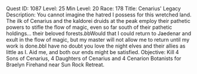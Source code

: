 Quest ID: 1087
Level: 25
Min Level: 20
Race: 178
Title: Cenarius' Legacy
Description: You cannot imagine the hatred I possess for this wretched land. The ilk of Cenarius and the kaldorei druids at the peak employ their pathetic powers to stifle the flow of magic, even so far south of their pathetic holdings... their beloved forests.$b$bWould that I could return to Jaedenar and exult in the flow of magic, but my master will not allow me to return until my work is done.$b$bI have no doubt you love the night elves and their allies as little as I. Aid me, and both our ends might be satisfied.
Objective: Kill 4 Sons of Cenarius, 4 Daughters of Cenarius and 4 Cenarion Botanists for Braelyn Firehand near Sun Rock Retreat.
